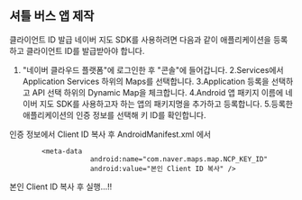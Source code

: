 ## 셔틀 버스 앱 제작
클라이언트 ID 발급
네이버 지도 SDK를 사용하려면 다음과 같이 애플리케이션을 등록하고 클라이언트 ID를 발급받아야 합니다.

1. "네이버 클라우드 플랫폼"에 로그인한 후 "콘솔"에 들어갑니다.
2.Services에서 Application Services 하위의 Maps를 선택합니다.
3.Application 등록을 선택하고 API 선택 하위의 Dynamic Map을 체크합니다.
4.Android 앱 패키지 이름에 네이버 지도 SDK를 사용하고자 하는 앱의 패키지명을 추가하고 등록합니다.
5.등록한 애플리케이션의 인증 정보를 선택해 키 ID를 확인합니다.

인증 정보에서 Client ID 복사 후 AndroidManifest.xml 에서

            <meta-data
                        android:name="com.naver.maps.map.NCP_KEY_ID"
                        android:value="본인 Client ID 복사" />
        

본인 Client ID 복사 후 실행...!!
